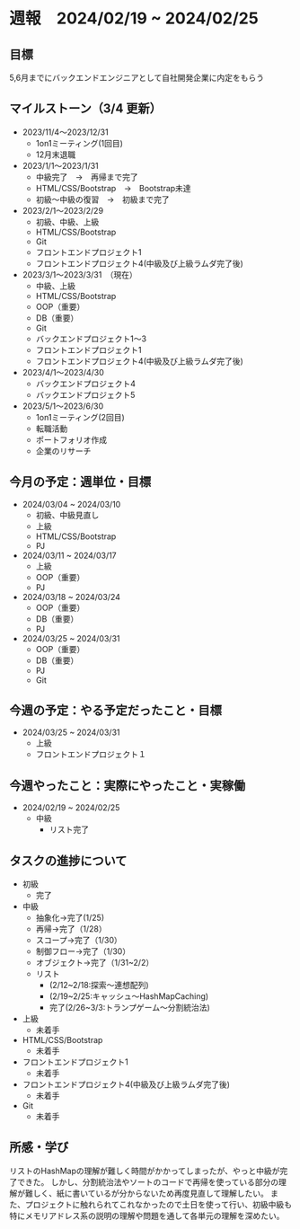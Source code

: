 # 週報　2024/02/19 ~ 2024/02/25
## 目標
5,6月までにバックエンドエンジニアとして自社開発企業に内定をもらう

## マイルストーン（3/4 更新）
- 2023/11/4〜2023/12/31
    - 1on1ミーティング(1回目)
    - 12月末退職
- 2023/1/1〜2023/1/31
    - 中級完了　→　再帰まで完了
    - HTML/CSS/Bootstrap　→　Bootstrap未達
    - 初級〜中級の復習　→　初級まで完了
- 2023/2/1〜2023/2/29
    - 初級、中級、上級
    - HTML/CSS/Bootstrap
    - Git
    - フロントエンドプロジェクト1
    - フロントエンドプロジェクト4(中級及び上級ラムダ完了後)
- 2023/3/1〜2023/3/31　（現在）
    - 中級、上級
    - HTML/CSS/Bootstrap
    - OOP（重要）
    - DB（重要）
    - Git
    - バックエンドプロジェクト1〜3
    - フロントエンドプロジェクト1
    - フロントエンドプロジェクト4(中級及び上級ラムダ完了後)
- 2023/4/1〜2023/4/30
    - バックエンドプロジェクト4
    - バックエンドプロジェクト5
- 2023/5/1〜2023/6/30
    - 1on1ミーティング(2回目)
    - 転職活動
    - ポートフォリオ作成
    - 企業のリサーチ

## 今月の予定：週単位・目標
- 2024/03/04 ~ 2024/03/10
    - 初級、中級見直し
    - 上級
    - HTML/CSS/Bootstrap
    - PJ
- 2024/03/11 ~ 2024/03/17
    - 上級
    - OOP（重要）
    - PJ
- 2024/03/18 ~ 2024/03/24
    - OOP（重要）
    - DB（重要）
    - PJ
- 2024/03/25 ~ 2024/03/31
    - OOP（重要）
    - DB（重要）
    - PJ
    - Git

## 今週の予定：やる予定だったこと・目標
- 2024/03/25 ~ 2024/03/31
    - 上級
    - フロントエンドプロジェクト１

## 今週やったこと：実際にやったこと・実稼働
- 2024/02/19 ~ 2024/02/25
    - 中級
      - リスト完了

## タスクの進捗について
- 初級
    - 完了
- 中級
    - 抽象化→完了(1/25)
    - 再帰→完了（1/28）
    - スコープ→完了（1/30）
    - 制御フロー→完了（1/30）
    - オブジェクト→完了（1/31~2/2）
    - リスト
        - (2/12~2/18:探索〜連想配列)
        - (2/19~2/25:キャッシュ〜HashMapCaching)
        - 完了(2/26~3/3:トランプゲーム〜分割統治法)
- 上級
    - 未着手
- HTML/CSS/Bootstrap
    - 未着手
- フロントエンドプロジェクト1
    - 未着手
- フロントエンドプロジェクト4(中級及び上級ラムダ完了後)
    - 未着手
- Git
    - 未着手
   
## 所感・学び
リストのHashMapの理解が難しく時間がかかってしまったが、やっと中級が完了できた。
しかし、分割統治法やソートのコードで再帰を使っている部分の理解が難しく、紙に書いているが分からないため再度見直して理解したい。
また、プロジェクトに触れられてこれなかったので土日を使って行い、初級中級も特にメモリアドレス系の説明の理解や問題を通して各単元の理解を深めたい。
